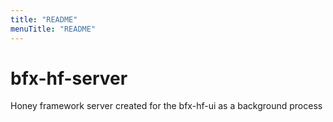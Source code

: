 ```yaml
---
title: "README"
menuTitle: "README"
---
```

# bfx-hf-server

Honey framework server created for the bfx-hf-ui as a background process
